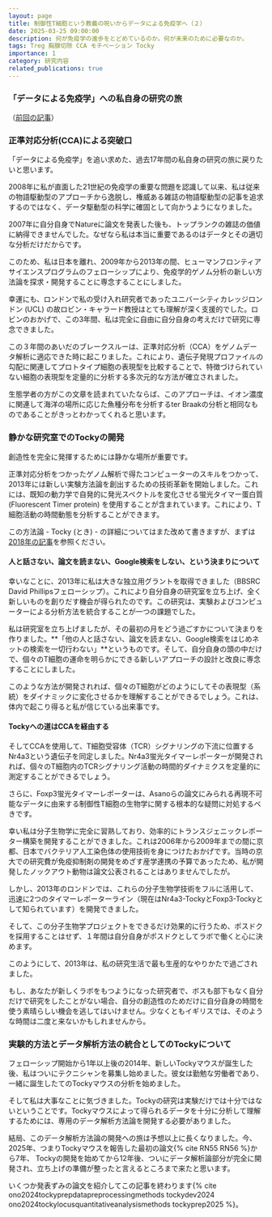 ```yaml
---
layout: page
title: 制御性T細胞という教義の呪いからデータによる免疫学へ（２）
date: 2025-03-25 09:00:00
description: 何が免疫学の進歩をとどめているのか。何が未来のために必要なのか。
tags: Treg 胸腺切除 CCA モチベーション Tocky
importance: 1
category: 研究内容
related_publications: true
---
```


### 「データによる免疫学」への私自身の研究の旅

（[前回の記事](https://monotockylab.github.io/japanese/2025-03-23-Treg/)）

### 正準対応分析(CCA)による突破口

「データによる免疫学」を追い求めた、過去17年間の私自身の研究の旅に戻りたいと思います。

2008年に私が直面した21世紀の免疫学の重要な問題を認識して以来、私は従来の物語駆動型のアプローチから逸脱し、権威ある雑誌の物語駆動型の記事を追求するのではなく、データ駆動型の科学に確固として向かうようになりました。

2007年に自分自身でNatureに論文を発表した後も、トップランクの雑誌の価値に納得できませんでした。なぜなら私は本当に重要であるのはデータとその適切な分析だけだからです。

このため、私は日本を離れ、2009年から2013年の間、ヒューマンフロンティアサイエンスプログラムのフェローシップにより、免疫学的ゲノム分析の新しい方法論を探求・開発することに専念することにしました。

幸運にも、ロンドンで私の受け入れ研究者であったユニバーシティカレッジロンドン (UCL) の故ロビン・キャラード教授はとても理解が深く支援的でした。ロビンのおかげで、この3年間、私は完全に自由に自分自身の考えだけで研究に専念できました。

この３年間のあいだのブレークスルーは、正準対応分析（CCA）をゲノムデータ解析に適応できた時に起こりました。これにより、遺伝子発現プロファイルの勾配に関連してプロトタイプ細胞の表現型を比較することで、特徴づけられていない細胞の表現型を定量的に分析する多次元的な方法が確立されました。

生態学者の方がこの文章を読まれていたならば、このアプローチは、イオン濃度に関連して海洋の場所に応じた魚種分布を分析するter Braakの分析と相同なものであることがきっとわかってくれると思います。

### 静かな研究室でのTockyの開発

創造性を完全に発揮するためには静かな場所が重要です。

正準対応分析をつかったゲノム解析で得たコンピューターのスキルをつかって、2013年には新しい実験方法論を創出するための技術革新を開始しました。これには、既知の動力学で自発的に発光スペクトルを変化させる蛍光タイマー蛋白質 (Fluorescent Timer protein) を使用することが含まれています。これにより、T細胞活動の時間動態を分析することができます。

この方法論 - Tocky (とき) - の詳細についてはまた改めて書きますが、まずは[2018年の記事](https://www.huffingtonpost.jp/entry/what-it-is_jp_5c5aadb9e4b0cd19aa946065)を参照ください。

#### 人と話さない、論文を読まない、Google検索をしない、という決まりについて

幸いなことに、2013年に私は大きな独立用グラントを取得できました（BBSRC David Phillipsフェローシップ）。これにより自分自身の研究室を立ち上げ、全く新しいものを創りだす機会が得られたのです。この研究は、実験およびコンピューターによる分析方法を統合することが一つの課題でした。

私は研究室を立ち上げましたが、その最初の月をどう過ごすかについて決まりを作りました。**「他の人と話さない、論文を読まない、Google検索をはじめネットの検索を一切行わない」**というものです。そして、自分自身の頭の中だけで、個々のT細胞の運命を明らかにできる新しいアプローチの設計と改良に専念することにしました。

このような方法が開発されれば、個々のT細胞がどのようにしてその表現型（系統）をダイナミックに変化させるかを理解することができるでしょう。これは、体内で起こり得ると私が信じている出来事です。

#### Tockyへの道はCCAを経由する

そしてCCAを使用して、T細胞受容体（TCR）シグナリングの下流に位置するNr4a3という遺伝子を同定しました。Nr4a3蛍光タイマーレポーターが開発されれば、個々のT細胞内のTCRシグナリング活動の時間的ダイナミクスを定量的に測定することができるでしょう。

さらに、Foxp3蛍光タイマーレポーターは、Asanoらの論文にみられる再現不可能なデータに由来する制御性T細胞の生物学に関する根本的な疑問に対処するべきです。

幸い私は分子生物学に完全に習熟しており、効率的にトランスジェニックレポーター構築を開発することができました。これは2006年から2009年までの間に京都、日本でバクテリア人工染色体の使用技術を身につけたおかげです。当時の京大での研究費が免疫抑制剤の開発をめざす産学連携の予算であったため、私が開発したノックアウト動物は論文公表されることはありませんでしたが。

しかし、2013年のロンドンでは、これらの分子生物学技術をフルに活用して、迅速に2つのタイマーレポーターライン（現在はNr4a3-TockyとFoxp3-Tockyとして知られています）を開発できました。

そして、この分子生物学プロジェクトをできるだけ効果的に行うため、ポスドクを採用することはせず、１年間は自分自身がポスドクとしてラボで働くと心に決めます。

このようにして、2013年は、私の研究生活で最も生産的なやりかたで過ごされました。

もし、あなたが新しくラボをもつようになった研究者で、ボスも部下もなく自分だけで研究をしたことがない場合、自分の創造性のためだけに自分自身の時間を使う素晴らしい機会を逃してはいけません。少なくともイギリスでは、そのような時間は二度と来ないかもしれませんから。

### 実験的方法とデータ解析方法の統合としてのTockyについて

フェローシップ開始から1年以上後の2014年、新しいTockyマウスが誕生した後、私はついにテクニシャンを募集し始めました。彼女は勤勉な労働者であり、一緒に誕生したてのTockyマウスの分析を始めました。

そして私は大事なことに気づきました。Tockyの研究は実験だけでは十分ではないということです。Tockyマウスによって得られるデータを十分に分析して理解するためには、専用のデータ解析方法論を開発する必要がありました。

結局、このデータ解析方法論の開発への旅は予想以上に長くなりました。今、2025年、つまりTockyマウスを報告した最初の論文{% cite RN55 RN56 %}から7年、 Tockyの開発を始めてから12年後、ついにデータ解析論部分が完全に開発され、立ち上げの準備が整ったと言えるところまで来たと思います。

いくつか発表ずみの論文を紹介してこの記事を終わります{% cite ono2024tockyprepdatapreprocessingmethods tockydev2024 ono2024tockylocusquantitativeanalysismethods tockyprep2025 %}。
